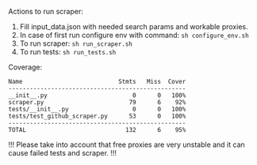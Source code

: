 Actions to run scraper:
1. Fill input_data.json with needed search params and workable proxies.
2. In case of first run configure env with command: `sh configure_env.sh`
3. To run scraper: `sh run_scraper.sh`
4. To run tests: `sh run_tests.sh`

Coverage:
```
Name                           Stmts   Miss  Cover
--------------------------------------------------
__init__.py                        0      0   100%
scraper.py                        79      6    92%
tests/__init__.py                  0      0   100%
tests/test_github_scraper.py      53      0   100%
--------------------------------------------------
TOTAL                            132      6    95%
```


!!! Please take into account that free proxies are very unstable and it can cause failed tests and scraper. !!!
